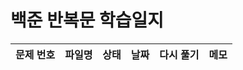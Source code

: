 # 백준 반복문 학습일지

| 문제 번호 | 파일명    | 상태        | 날짜 | 다시 풀기 | 메모                          |
|-----------|-----------|------------|------|----|----------------------------|

